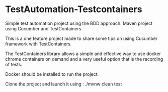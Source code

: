 # TestAutomation-Testcontainers

Simple test automation project using the BDD approach. Maven project using Cucumber and TestContainers.

This is a one feature project made to share some tips on using Cucumber framework with TestContainers. 

The TestContainers library allows a simple and effective way to use docker chrome containers on demand and a very useful option
that is the recording of tests. 

Docker should be installed to run the project.

Clone the project and launch it using :  ./mvnw clean test
